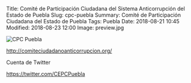 Title: Comité de Participación Ciudadana del Sistema Anticorrupción del Estado de Puebla
Slug: cpc-puebla
Summary: Comité de Participación Ciudadana del Estado de Puebla
Tags: Puebla
Date: 2018-08-21 10:45
Modified: 2018-08-23 12:00
Image: preview.jpg

<img class="img-fluid" src="puebla.jpg" alt="CPC Puebla">

<http://comiteciudadanoanticorrupcion.org/>

Cuenta de Twitter

<https://twitter.com/CEPCPuebla>
 
